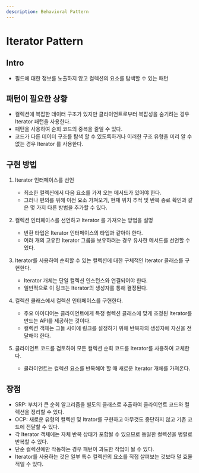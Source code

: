 ```yaml
---
description: Behavioral Pattern
---
```


# Iterator Pattern

## Intro

- 필드에 대한 정보를 노출하지 않고 컬렉션의 요소를 탐색할 수 있는 패턴

## 패턴이 필요한 상황

- 컬렉션에 복잡한 데이터 구조가 있지만 클라이언트로부터 복잡성을 숨기려는 경우 Iterator 패턴을 사용한다.
- 패턴을 사용하여 순회 코드의 중복을 줄일 수 있다.
- 코드가 다른 데이터 구조를 탐색 할 수 있도록하거나 이러한 구조 유형을 미리 알 수 없는 경우 Iterator 를 사용한다.

## 구현 방법

1. Iterator 인터페이스를 선언
	- 최소한 컬렉션에서 다음 요소를 가져 오는 메서드가 있어야 한다.
	- 그러나 편의를 위해 이전 요소 가져오기, 현재 위치 추적 및 반복 종료 확인과 같은 몇 가지 다른 방법을 추가할 수 있다.

2. 컬렉션 인터페이스를 선언하고 Iterator 를 가져오는 방법을 설명
	- 반환 타입은 Iterator 인터페이스의 타입과 같아야 한다.
	- 여러 개의 고유한 Iterator 그룹을 보유하려는 경우 유사한 메서드를 선언할 수 있다.

3. Iterator를 사용하여 순회할 수 있는 컬렉션에 대한 구체적인 Iterator 클래스를 구현한다.
	- Iterator 개체는 단일 컬렉션 인스턴스와 연결되어야 한다.
	- 일반적으로 이 링크는 Iterator의 생성자를 통해 결정된다.

4. 컬렉션 클래스에서 컬렉션 인터페이스를 구현한다.
	- 주요 아이디어는 클라이언트에게 특정 컬렉션 클래스에 맞게 조정된 Iterator를 만드는 API를 제공하는 것이다.
	- 컬렉션 객체는 그들 사이에 링크를 설정하기 위해 반복자의 생성자에 자신을 전달해야 한다.

5. 클라이언트 코드를 검토하여 모든 컬렉션 순회 코드를 Iterator를 사용하여 교체한다.
	- 클라이언트는 컬렉션 요소를 반복해야 할 때 새로운 Iterator 개체를 가져온다.

## 장점

- SRP: 부치가 큰 순회 알고리즘을 별도의 클래스로 추출하여 클라이언트 코드와 컬렉션을 정리할 수 있다.
- OCP: 새로운 유형의 컬렉션 및 Itrator를 구현하고 아무것도 중단하지 않고 기존 코드에 전달할 수 있다.
- 각 Iterator 객체에는 자체 반복 상태가 포함될 수 있으므로 동일한 컬렉션을 병렬로 반복할 수 있다.
- 단순 컬렉션에만 작동하는 경우 패턴이 과도한 작업이 될 수 있다.
- Iterator를 사용하는 것은 일부 특수 컬렉션의 요소를 직접 살펴보는 것보다 덜 효율적일 수 있다.
